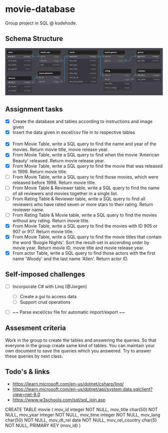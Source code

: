 # movie-database
Group project in SQL @ kodehode.

## Schema Structure
![Alt text](assets/visualization.jpg?raw=true "Visualization of projects schema structure")

## Assignment tasks
- [x] Create the database and tables according to instructions and image given
- [x] Insert the data given in excel/csv file in to respective tables
####
- [x] From Movie Table, write a SQL query to find the name and year of the movies. Return movie title, movie release year.
- [x] From Movie Table, write a SQL query to find when the movie 'American Beauty' released. Return movie release year.
- [x] From Movie Table, write a SQL query to find the movie that was released in 1999. Return movie title.
- [ ] From Movie Table, write a SQL query to find those movies, which were released before 1998. Return movie title.
- [ ] From Movie Table & Reviewer table, write a SQL query to find the name of all reviewers and movies together in a single list.
- [ ] From Rating Table & Reviewer table, write a SQL query to find all reviewers who have rated seven or more stars to their rating. Return reviewer name.
- [ ] From Rating Table & Movie table, write a SQL query to find the movies without any rating. Return movie title.
- [x] From Movie Table, write a SQL query to find the movies with ID 905 or 907 or 917. Return movie title.
- [x] From Movie Table, write a SQL query to find the movie titles that contain the word 'Boogie Nights'. Sort the result-set in ascending order by movie year. Return movie ID, movie title and movie release year.
- [x] From actor Table, write a SQL query to find those actors with the first name 'Woody' and the last name 'Allen'. Return actor ID.

## Self-imposed challenges
- [ ] Incorporate C# with Linq (@Jorgen)
  - [ ] Create a gui to access data
  - [ ] Support crud operations
- [ ] ~~ Parse excel/csv file for automatic import/export ~~


## Assesment criteria
Work in the group to create the tables and answering the queries. So that everyone in the group create same kind of tables.
You can maintain your own document to save the queries which you answered. Try to answer these queries by next class.

## Todo's & links
- https://learn.microsoft.com/en-us/dotnet/csharp/linq/
- https://learn.microsoft.com/en-us/dotnet/api/system.data.sqlclient?view=net-8.0
- https://www.w3schools.com/sql/sql_join.asp

CREATE TABLE movie (
  mov_id integer NOT NULL,
  mov_title char(50) NOT NULL,
  mov_year integer NOT NULL,
  mov_time integer NOT NULL,
  mov_lang char(50) NOT NULL,
  mov_dt_rel date NOT NULL,
  mov_rel_country char(5) NOT NULL,
  PRIMARY KEY (mov_id)
)